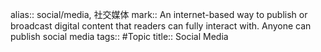 alias:: social/media, 社交媒体
mark:: An internet-based way to publish or broadcast digital content that readers can fully interact with. Anyone can publish social media
tags:: #Topic
title:: Social Media
